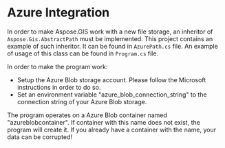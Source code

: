 # Azure Integration

In order to make Aspose.GIS work with a new file storage, an inheritor of ```Aspose.Gis.AbstractPath``` must be implemented.
This project contains an example of such inheritor. It can be found in ```AzurePath.cs``` file.
An example of usage of this class can be found in ```Program.cs``` file.

In order to make the program work:
* Setup the Azure Blob storage account. Please follow the Microsoft instructions in order to do so.
* Set an environment variable "azure_blob_connection_string" to the connection string of your Azure Blob storage.

The program operates on a Azure Blob container named "azureblobcontainer". If container with this name does not exist, the program will create it.
If you already have a container with the name, your data can be corrupted!
